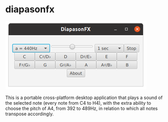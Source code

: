 # diapasonfx

![screenshot](/screenshots/DiapasonFX.png)

This is a portable cross-platform desktop application that plays a sound of the selected note (every note from C4 to H4), with the extra ability to choose the pitch of A4, from 392 to 489Hz, in relation to which all notes transpose accordingly.
